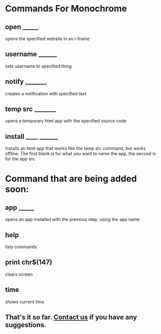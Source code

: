 # Commands For Monochrome
## open _____
opens the specified website in an i-frame
## username ______
sets username to specified thing
## notify _______
creates a notification with specified text
## temp src _______
opens a temporary html app with the specified source code
## install ____ ______
installs an html app that works like the temp src command, but works offline. The first blank is for what you want to name the app, the second is for the app src
# Command that are being added soon:
## app _____
opens an app installed with the previous step, using the app name
## help
lists commands
## print chr$(147)
clears screen
## time
shows current time
## That's it so far. [Contact us](https://graphiteweb.github.io/contact) if you have any suggestions.
